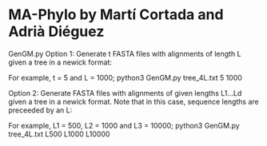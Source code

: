 # MA-Phylo by Martí Cortada and Adrià Diéguez
 
GenGM.py
Option 1: Generate t FASTA files with alignments of length L given a tree in a newick format:

For example, t = 5 and L = 1000;
python3 GenGM.py tree_4L.txt 5 1000

Option 2: Generate FASTA files with alignments of given lengths L1...Ld given a tree in a newick format. Note that in this case, sequence lengths are preceeded by an L:

For example, L1 = 500, L2 = 1000 and L3 = 10000;
python3 GenGM.py tree_4L.txt L500 L1000 L10000
